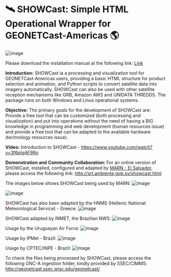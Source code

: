 # 🛰️ SHOWCast: Simple HTML Operational Wrapper for GEONETCast-Americas 🌎

![image](https://github.com/diegormsouza/SHOWCast/assets/54595784/9e941db8-9e05-45df-917d-6850df391e96)

Please download the installation manual at the following link: [Link](https://www.dropbox.com/s/nnd6e8657np7gpu/SHOWCast%20Manual%20-%20v2021-10-26.pdf?raw=1)

**Introduction:** SHOWCast ia a processing and visualization tool for GEONETCast-Americas users, providing a basic HTML structure for product selection and animation, and Python scripts to convert satellite data into imagery automatically. SHOWCast can also be used with other satellite reception mechanisms like GRB, Amazon AWS and UNIDATA THREDDS. The package runs on both Windows and Linux operational systems.

**Objective:** The primary goals for the development of SHOWCast are: Provide a free tool that can be customized (both processing and visualization) and put into operations without the need of having a BIG knowledge in programming and web development (human resources issue) and provide a free tool that can be adapted to the available hardware (technology resources issue).

**Video:** Introduction to SHOWCast - https://www.youtube.com/watch?v=3f6plgAF9Ro

**Demonstration and Community Collaboration:** For an online version of SHOWCast, installed, configured and adapted by [MARN - El Salvador](https://www.ambiente.gob.sv/), please access the following link: http://srt.ambiente.gob.sv/showcast.html

The images below shows SHOWCast being used by MARN:
![image](https://github.com/diegormsouza/SHOWCast/assets/54595784/238e7dcc-6bc1-4ff8-9104-bc76101e8beb)

![image](https://github.com/diegormsouza/showcast/assets/54595784/090b1195-a9f1-45ac-a6e7-e46e28a335f0)

SHOWCast has also been adapted by the HNMS (Hellenic National Meteorological Service) - Greece:
![image](https://github.com/diegormsouza/SHOWCast/assets/54595784/d7f6a298-68fa-41c5-afd3-331e33624884)

SHOWCast adapted by INMET, the Brazilian NWS:
![image](https://github.com/diegormsouza/showcast/assets/54595784/d4d285c5-7900-40f3-87ca-7967eb6a2a1b)

Usage by the Uruguayan Air Force:
![image](https://github.com/diegormsouza/showcast/assets/54595784/204fd054-ff3b-4f83-986e-cdb902163ae0)

Usage by IPMet - Brazil:
![image](https://github.com/diegormsouza/showcast/assets/54595784/05fd36da-851d-448a-b0a2-829c528f34e6)

Usage by CPTEC/INPE - Brazil:
![image](https://github.com/diegormsouza/showcast/assets/54595784/602429b5-889e-43d4-81c8-f333e6b38c5c)


To check the files being processed by SHOWCast, please access the following GNC-A ingestion folder, kindly provided by SSEC/CIMMS: http://geonetcast.ssec.wisc.edu/geonetcast/
